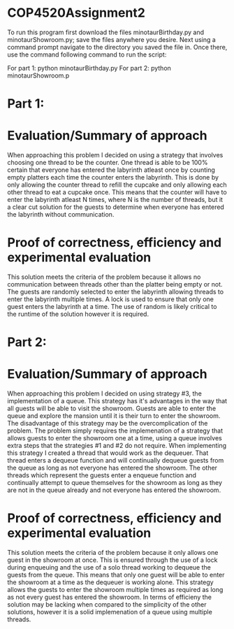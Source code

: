 # COP4520Assignment2

To run this program first download the files minotaurBirthday.py and minotaurShowroom.py; save the files anywhere you desire. Next using a command prompt navigate to the directory you saved the file in. Once there, use the command following command to run the script:

For part 1:
python minotaurBirthday.py
For part 2:
python minotaurShowroom.p

# Part 1:
# Evaluation/Summary of approach

When approaching this problem I decided on using a strategy that involves choosing one thread to be the counter. One thread is able to be 100% certain that everyone has entered the labyrinth atleast once by counting empty platters each time the counter enters the labyrinth. This is done by only allowing the counter thread to refill the cupcake and only allowing each other thread to eat a cupcake once. This means that the counter will have to enter the labyrinth atleast N times, where N is the number of threads, but it a clear cut solution for the guests to determine when everyone has entered the labyrinth without communication.

# Proof of correctness, efficiency and experimental evaluation

This solution meets the criteria of the problem because it allows no communication between threads other than the platter being empty or not. The guests are randomly selected to enter the labyrinth allowing threads to enter the labyrinth multiple times. A lock is used to ensure that only one guest enters the labyrinth at a time. The use of random is likely critical to the runtime of the solution however it is required. 

# Part 2:
# Evaluation/Summary of approach

When approaching this problem I decided on using strategy #3, the implementation of a queue. This strategy has it's advantages in the way that all guests will be able to visit the showroom. Guests are able to enter the queue and explore the mansion until it is their turn to enter the showroom. The disadvantage of this strategy may be the overcomplication of the problem. The problem simply requires the implemenation of a strategy that allows guests to enter the showroom one at a time, using a queue involves extra steps that the strategies #1 and #2 do not require. When implementing this strategy I created a thread that would work as the dequeuer. That thread enters a dequeue function and will continually dequeue guests from the queue as long as not everyone has entered the showroom. The other threads which represent the guests enter a enqueue function and continually attempt to queue themselves for the showroom as long as they are not in the queue already and not everyone has entered the showroom.

# Proof of correctness, efficiency and experimental evaluation

This solution meets the criteria of the problem because it only allows one guest in the showroom at once. This is ensured through the use of a lock during enqueuing and the use of a solo thread working to dequeue the guests from the queue. This means that only one guest will be able to enter the showroom at a time as the dequeuer is working alone. This strategy allows the guests to enter the showroom multiple times as required as long as not every guest has entered the showroom. In terms of efficieny the solution may be lacking when compared to the simplicity of the other solutions, however it is a solid implemenation of a queue using multiple threads.
